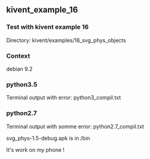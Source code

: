 ## kivent_example_16

### Test with kivent example 16

Directory: kivent/examples/16_svg_phys_objects

### Context

debian 9.2

### python3.5

Terminal output with error: python3_compil.txt

### python2.7

Terminal output with somme error: python2.7_compil.txt

svg_phys-1.5-debug.apk is in /bin

It's work on my phone !
